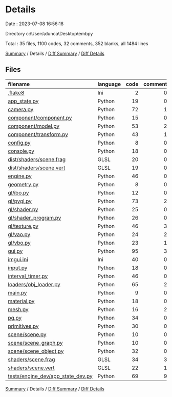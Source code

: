 # Details

Date : 2023-07-08 16:56:18

Directory c:\\Users\\dunca\\Desktop\\embpy

Total : 35 files,  1100 codes, 32 comments, 352 blanks, all 1484 lines

[Summary](results.md) / Details / [Diff Summary](diff.md) / [Diff Details](diff-details.md)

## Files
| filename | language | code | comment | blank | total |
| :--- | :--- | ---: | ---: | ---: | ---: |
| [.flake8](/.flake8) | Ini | 2 | 0 | 0 | 2 |
| [app_state.py](/app_state.py) | Python | 19 | 0 | 10 | 29 |
| [camera.py](/camera.py) | Python | 72 | 1 | 13 | 86 |
| [component/component.py](/component/component.py) | Python | 15 | 0 | 8 | 23 |
| [component/model.py](/component/model.py) | Python | 53 | 2 | 14 | 69 |
| [component/transform.py](/component/transform.py) | Python | 43 | 1 | 13 | 57 |
| [config.py](/config.py) | Python | 8 | 0 | 2 | 10 |
| [console.py](/console.py) | Python | 18 | 0 | 6 | 24 |
| [dist/shaders/scene.frag](/dist/shaders/scene.frag) | GLSL | 20 | 0 | 7 | 27 |
| [dist/shaders/scene.vert](/dist/shaders/scene.vert) | GLSL | 19 | 0 | 3 | 22 |
| [engine.py](/engine.py) | Python | 46 | 0 | 18 | 64 |
| [geometry.py](/geometry.py) | Python | 8 | 0 | 4 | 12 |
| [gl/ibo.py](/gl/ibo.py) | Python | 12 | 0 | 5 | 17 |
| [gl/pygl.py](/gl/pygl.py) | Python | 73 | 2 | 18 | 93 |
| [gl/shader.py](/gl/shader.py) | Python | 25 | 0 | 7 | 32 |
| [gl/shader_program.py](/gl/shader_program.py) | Python | 26 | 0 | 8 | 34 |
| [gl/texture.py](/gl/texture.py) | Python | 46 | 3 | 9 | 58 |
| [gl/vao.py](/gl/vao.py) | Python | 24 | 2 | 7 | 33 |
| [gl/vbo.py](/gl/vbo.py) | Python | 23 | 1 | 7 | 31 |
| [gui.py](/gui.py) | Python | 95 | 3 | 32 | 130 |
| [imgui.ini](/imgui.ini) | Ini | 40 | 0 | 11 | 51 |
| [input.py](/input.py) | Python | 18 | 0 | 11 | 29 |
| [interval_timer.py](/interval_timer.py) | Python | 46 | 0 | 13 | 59 |
| [loaders/obj_loader.py](/loaders/obj_loader.py) | Python | 65 | 2 | 11 | 78 |
| [main.py](/main.py) | Python | 9 | 0 | 7 | 16 |
| [material.py](/material.py) | Python | 18 | 0 | 8 | 26 |
| [mesh.py](/mesh.py) | Python | 16 | 2 | 7 | 25 |
| [pg.py](/pg.py) | Python | 34 | 0 | 13 | 47 |
| [primitives.py](/primitives.py) | Python | 30 | 0 | 10 | 40 |
| [scene/scene.py](/scene/scene.py) | Python | 10 | 0 | 7 | 17 |
| [scene/scene_graph.py](/scene/scene_graph.py) | Python | 10 | 0 | 7 | 17 |
| [scene/scene_object.py](/scene/scene_object.py) | Python | 32 | 0 | 12 | 44 |
| [shaders/scene.frag](/shaders/scene.frag) | GLSL | 34 | 3 | 6 | 43 |
| [shaders/scene.vert](/shaders/scene.vert) | GLSL | 22 | 1 | 3 | 26 |
| [tests/engine_dev/app_state_dev.py](/tests/engine_dev/app_state_dev.py) | Python | 69 | 9 | 35 | 113 |

[Summary](results.md) / Details / [Diff Summary](diff.md) / [Diff Details](diff-details.md)